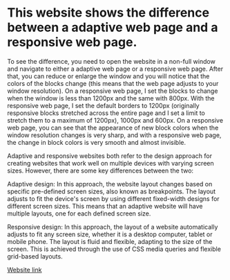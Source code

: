 # This website shows the difference between a adaptive web page and a responsive web page.

To see the difference, you need to open the website in a non-full window and navigate to either a adaptive web page or a responsive web page. After that, you can reduce or enlarge the window and you will notice that the colors of the blocks change (this means that the web page adjusts to your window resolution). On a responsive web page, I set the blocks to change when the window is less than 1200px and the same with 800px. With the responsive web page, I set the default borders to 1200px (originally responsive blocks stretched across the entire page and I set a limit to stretch them to a maximum of 1200px), 1000px and 600px. On a responsive web page, you can see that the appearance of new block colors when the window resolution changes is very sharp, and with a responsive web page, the change in block colors is very smooth and almost invisible.


  Adaptive and responsive websites both refer to the design approach for creating websites that work well on multiple devices with varying screen sizes. However, there   are some key differences between the two:

  Adaptive design: In this approach, the website layout changes based on specific pre-defined screen sizes, also known as breakpoints. The layout adjusts to fit the    device's screen by using different fixed-width designs for different screen sizes. This means that an adaptive website will have multiple layouts, one for each defined screen size.

  Responsive design: In this approach, the layout of a website automatically adjusts to fit any screen size, whether it is a desktop computer, tablet or mobile phone. The layout is fluid and flexible, adapting to the size of the screen. This is achieved through the use of CSS media queries and flexible grid-based layouts.
  
[Website link](https://k-shiman.github.io/)
